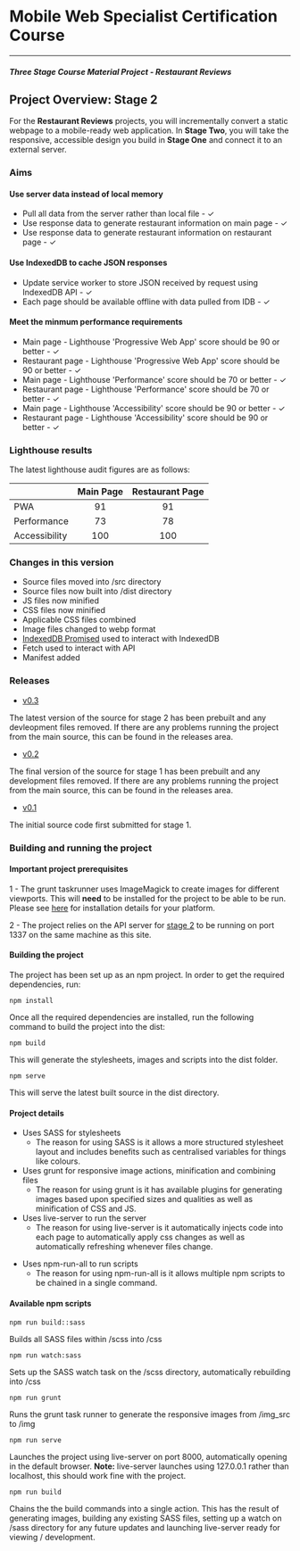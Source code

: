 # Mobile Web Specialist Certification Course

---

#### _Three Stage Course Material Project - Restaurant Reviews_

## Project Overview: Stage 2

For the **Restaurant Reviews** projects, you will incrementally convert a static webpage to a mobile-ready web application. In **Stage Two**, you will take the responsive, accessible design you build in **Stage One** and connect it to an external server.

### Aims

#### Use server data instead of local memory

- Pull all data from the server rather than local file - ✓
- Use response data to generate restaurant information on main page - ✓
- Use response data to generate restaurant information on restaurant page - ✓

#### Use IndexedDB to cache JSON responses

- Update service worker to store JSON received by request using IndexedDB API - ✓
- Each page should be available offline with data pulled from IDB - ✓

#### Meet the minmum performance requirements

- Main page - Lighthouse 'Progressive Web App' score should be 90 or better - ✓
- Restaurant page - Lighthouse 'Progressive Web App' score should be 90 or better - ✓
- Main page - Lighthouse 'Performance' score should be 70 or better - ✓
- Restaurant page - Lighthouse 'Performance' score should be 70 or better - ✓
- Main page - Lighthouse 'Accessibility' score should be 90 or better - ✓
- Restaurant page - Lighthouse 'Accessibility' score should be 90 or better - ✓

### Lighthouse results

The latest lighthouse audit figures are as follows:

|               | Main Page | Restaurant Page |
| ------------- | :-------: | :-------------: |
| PWA           |    91     |       91        |
| Performance   |    73     |       78        |
| Accessibility |    100    |       100       |

### Changes in this version

- Source files moved into /src directory
- Source files now built into /dist directory
- JS files now minified
- CSS files now minified
- Applicable CSS files combined
- Image files changed to webp format
- [IndexedDB Promised](https://github.com/jakearchibald/idb) used to interact with IndexedDB
- Fetch used to interact with API
- Manifest added

### Releases

- [v0.3](https://github.com/eminentspoon/mws-restaurant-stage-1/releases/tag/v0.3)

The latest version of the source for stage 2 has been prebuilt and any devleopment files removed. If there are any problems running the project from the main source, this can be found in the releases area.

- [v0.2](https://github.com/eminentspoon/mws-restaurant-stage-1/releases/tag/v0.2)

The final version of the source for stage 1 has been prebuilt and any development files removed. If there are any problems running the project from the main source, this can be found in the releases area.

- [v0.1](https://github.com/eminentspoon/mws-restaurant-stage-1/releases/tag/v0.1)

The initial source code first submitted for stage 1.

### Building and running the project

#### Important project prerequisites

1 - The grunt taskrunner uses ImageMagick to create images for different viewports. This will **need** to be installed for the project to be able to be run. Please see [here](https://www.imagemagick.org/script/download.php) for installation details for your platform.

2 - The project relies on the API server for [stage 2](https://github.com/eminentspoon/mws-restaurant-stage-2) to be running on port 1337 on the same machine as this site.

#### Building the project

The project has been set up as an npm project. In order to get the required dependencies, run:

```
npm install
```

Once all the required dependencies are installed, run the following command to build the project into the dist:

```
npm build
```

This will generate the stylesheets, images and scripts into the dist folder.

```
npm serve
```

This will serve the latest built source in the dist directory.

#### Project details

- Uses SASS for stylesheets
  - The reason for using SASS is it allows a more structured stylesheet layout and includes benefits such as centralised variables for things like colours.
- Uses grunt for responsive image actions, minification and combining files
  - The reason for using grunt is it has available plugins for generating images based upon specified sizes and qualities as well as minification of CSS and JS.
- Uses live-server to run the server
  - The reason for using live-server is it automatically injects code into each page to automatically apply css changes as well as automatically refreshing whenever files change.

* Uses npm-run-all to run scripts
  - The reason for using npm-run-all is it allows multiple npm scripts to be chained in a single command.

#### Available npm scripts

```
npm run build::sass
```

Builds all SASS files within /scss into /css

```
npm run watch:sass
```

Sets up the SASS watch task on the /scss directory, automatically rebuilding into /css

```
npm run grunt
```

Runs the grunt task runner to generate the responsive images from /img_src to /img

```
npm run serve
```

Launches the project using live-server on port 8000, automatically opening in the default browser. **Note:** live-server launches using 127.0.0.1 rather than localhost, this should work fine with the project.

```
npm run build
```

Chains the the build commands into a single action. This has the result of generating images, building any existing SASS files, setting up a watch on /sass directory for any future updates and launching live-server ready for viewing / development.
